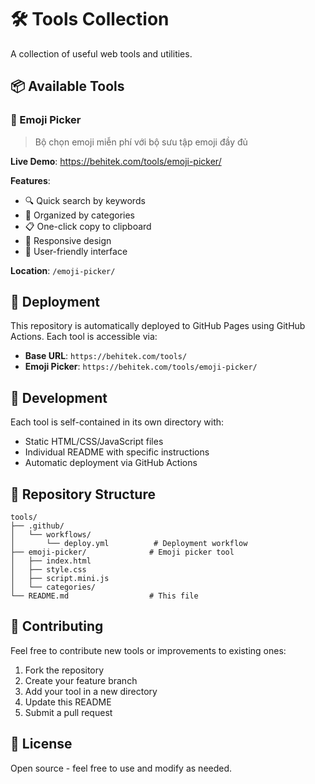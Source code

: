 # 🛠️ Tools Collection

A collection of useful web tools and utilities.

## 📦 Available Tools

### 🎯 Emoji Picker
> Bộ chọn emoji miễn phí với bộ sưu tập emoji đầy đủ

**Live Demo**: https://behitek.com/tools/emoji-picker/

**Features**:
- 🔍 Quick search by keywords
- 📂 Organized by categories
- 📋 One-click copy to clipboard
- 📱 Responsive design
- 🎨 User-friendly interface

**Location**: `/emoji-picker/`

## 🚀 Deployment

This repository is automatically deployed to GitHub Pages using GitHub Actions. Each tool is accessible via:

- **Base URL**: `https://behitek.com/tools/`
- **Emoji Picker**: `https://behitek.com/tools/emoji-picker/`

## 🔧 Development

Each tool is self-contained in its own directory with:
- Static HTML/CSS/JavaScript files
- Individual README with specific instructions
- Automatic deployment via GitHub Actions

## 📁 Repository Structure

```
tools/
├── .github/
│   └── workflows/
│       └── deploy.yml          # Deployment workflow
├── emoji-picker/              # Emoji picker tool
│   ├── index.html
│   ├── style.css
│   ├── script.mini.js
│   └── categories/
└── README.md                  # This file
```

## 🤝 Contributing

Feel free to contribute new tools or improvements to existing ones:

1. Fork the repository
2. Create your feature branch
3. Add your tool in a new directory
4. Update this README
5. Submit a pull request

## 📄 License

Open source - feel free to use and modify as needed.